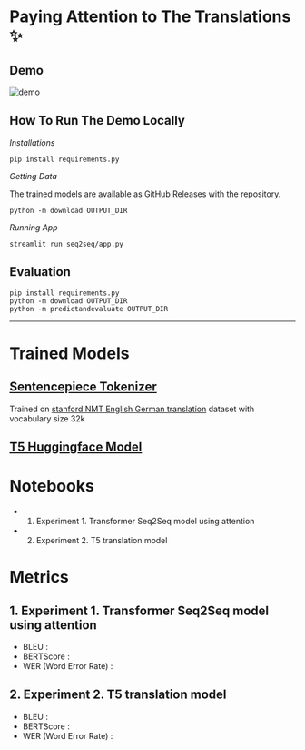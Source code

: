 # Paying Attention to The Translations ✨

## Demo

![demo](https://user-images.githubusercontent.com/34004739/125959739-05ce40eb-3aa1-4eb5-b082-d973fb4a915b.gif)


## How To Run The Demo Locally

*Installations*

```
pip install requirements.py
```

*Getting Data*

The trained models are available as GitHub Releases with the repository. 

```
python -m download OUTPUT_DIR
```

*Running App*

``
streamlit run seq2seq/app.py
``

## Evaluation 

```
pip install requirements.py
python -m download OUTPUT_DIR
python -m predictandevaluate OUTPUT_DIR
```
---

# Trained Models 

## [Sentencepiece Tokenizer](https://github.com/meghanabhange/translation/releases/tag/0.2)
Trained on [stanford NMT English German translation](https://nlp.stanford.edu/projects/nmt/) dataset with vocabulary size 32k

## [T5 Huggingface Model](https://github.com/meghanabhange/translation/releases/tag/0.1) 


# Notebooks 

- 1. Experiment 1. Transformer Seq2Seq model using attention 
- 2. Experiment 2. T5 translation model

# Metrics 

## 1. Experiment 1. Transformer Seq2Seq model using attention 

- BLEU : 
- BERTScore : 
- WER (Word Error Rate) : 

## 2. Experiment 2. T5 translation model

- BLEU : 
- BERTScore : 
- WER (Word Error Rate) : 
